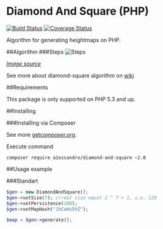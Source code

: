 # Diamond And Square (PHP)

[![Build Status](https://travis-ci.org/A1essandro/Diamond-And-Square.svg)](https://travis-ci.org/A1essandro/Diamond-And-Square) [![Coverage Status](https://coveralls.io/repos/A1essandro/Diamond-And-Square/badge.svg?branch=master&service=github)](https://coveralls.io/github/A1essandro/Diamond-And-Square?branch=master)

Algorithm for generating heightmaps on PHP.

##Algorithm
###Steps
![Steps](http://www.cs.middlebury.edu/~candrews/classes/cs461/programs/images/program6_diamond_square.png)

_[Image source](http://www.cs.middlebury.edu/~candrews/classes/cs461/programs/program6.html)_

See more about diamond-square algorithm on [wiki](https://en.wikipedia.org/wiki/Diamond-square_algorithm)


##Requirements

This package is only supported on PHP 5.3 and up.


##Installing

###Installing via Composer

See more [getcomposer.org](http://getcomposer.org).

Execute command 
```
composer require a1essandro/diamond-and-square ~2.0
```

 
##Usage example

###Standart

```php
$gen = new DiamondAndSquare();
$gen->setSize(7); //real size equal 2 ^ 7 + 1, i.e. 129
$gen->setPersistence(200);
$gen->setMapHash("1hCaHs5hZ");

$map = $gen->generate();
```
